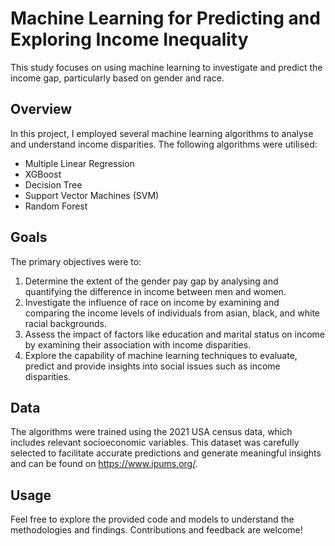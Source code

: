 # Machine Learning for Predicting and Exploring Income Inequality

This study focuses on using machine learning to investigate and predict the income gap, particularly based on gender and race.

## Overview

In this project, I employed several machine learning algorithms to analyse and understand income disparities. The following algorithms were utilised:

- Multiple Linear Regression
- XGBoost
- Decision Tree
- Support Vector Machines (SVM)
- Random Forest

## Goals

The primary objectives were to:

1. Determine the extent of the gender pay gap by analysing and quantifying the difference in income between men and women.
2. Investigate the influence of race on income by examining and comparing the income levels of individuals from asian, black, and white racial backgrounds.
3. Assess the impact of factors like education and marital status on income by examining their association with income disparities.
4. Explore the capability of machine learning techniques to evaluate, predict and provide insights into social issues such as income disparities.


## Data

The algorithms were trained using the 2021 USA census data, which includes relevant socioeconomic variables. This dataset was carefully selected to facilitate accurate predictions and generate meaningful insights and can be found on https://www.ipums.org/.

## Usage

Feel free to explore the provided code and models to understand the methodologies and findings. Contributions and feedback are welcome!

